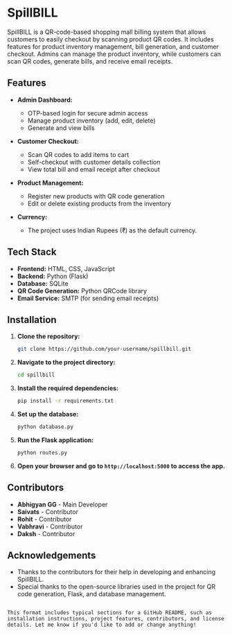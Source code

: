 # SpillBILL

SpillBILL is a QR-code-based shopping mall billing system that allows customers to easily checkout by scanning product QR codes. It includes features for product inventory management, bill generation, and customer checkout. Admins can manage the product inventory, while customers can scan QR codes, generate bills, and receive email receipts.

## Features

- **Admin Dashboard:**
  - OTP-based login for secure admin access
  - Manage product inventory (add, edit, delete)
  - Generate and view bills

- **Customer Checkout:**
  - Scan QR codes to add items to cart
  - Self-checkout with customer details collection
  - View total bill and email receipt after checkout

- **Product Management:**
  - Register new products with QR code generation
  - Edit or delete existing products from the inventory

- **Currency:**
  - The project uses Indian Rupees (₹) as the default currency.

## Tech Stack

- **Frontend:** HTML, CSS, JavaScript
- **Backend:** Python (Flask)
- **Database:** SQLite
- **QR Code Generation:** Python QRCode library
- **Email Service:** SMTP (for sending email receipts)

## Installation

1. **Clone the repository:**

   ```bash
   git clone https://github.com/your-username/spillbill.git
   ```

2. **Navigate to the project directory:**

   ```bash
   cd spillbill
   ```

3. **Install the required dependencies:**

   ```bash
   pip install -r requirements.txt
   ```

4. **Set up the database:**

   ```bash
   python database.py
   ```

5. **Run the Flask application:**

   ```bash
   python routes.py
   ```

6. **Open your browser and go to `http://localhost:5000` to access the app.**

## Contributors

- **Abhigyan GG** - Main Developer
- **Saivats** - Contributor
- **Rohit** - Contributor
- **Vabhravi** - Contributor
- **Daksh** - Contributor


## Acknowledgements

- Thanks to the contributors for their help in developing and enhancing SpillBILL.
- Special thanks to the open-source libraries used in the project for QR code generation, Flask, and database management.
```

This format includes typical sections for a GitHub README, such as installation instructions, project features, contributors, and license details. Let me know if you'd like to add or change anything!
